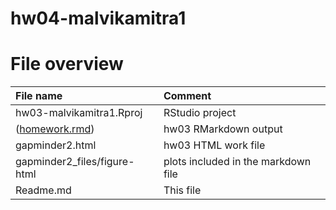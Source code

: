 # hw04-malvikamitra1
# File overview

| File name | Comment |
|:---|:---|
| hw03-malvikamitra1.Rproj | RStudio project |
| ([homework.rmd](https://github.com/STAT545-UBC-students/hw04-malvikamitra1/blob/master/homework.Rmd)) | hw03 RMarkdown output |
| gapminder2.html | hw03 HTML work file |
| gapminder2_files/figure-html | plots included in the markdown file |
| Readme.md | This file |

